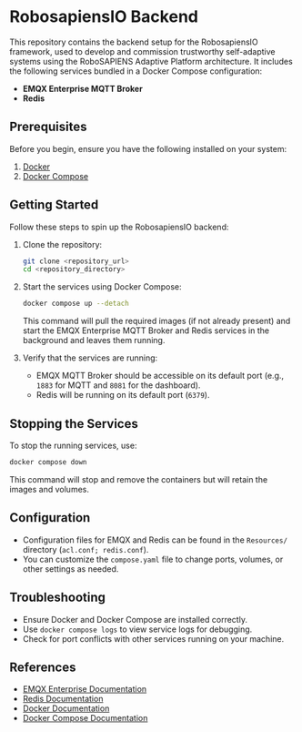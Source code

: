 # RobosapiensIO Backend

This repository contains the backend setup for the RobosapiensIO framework, used to develop and commission trustworthy self-adaptive systems using the RoboSAPIENS Adaptive Platform architecture. It includes the following services bundled in a Docker Compose configuration:

- **EMQX Enterprise MQTT Broker**
- **Redis**

## Prerequisites

Before you begin, ensure you have the following installed on your system:

1. [Docker](https://docs.docker.com/get-docker/)
2. [Docker Compose](https://docs.docker.com/compose/install/)

## Getting Started

Follow these steps to spin up the RobosapiensIO backend:

1. Clone the repository:
   ```bash
   git clone <repository_url>
   cd <repository_directory>
   ```

2. Start the services using Docker Compose:
   ```bash
   docker compose up --detach
   ```

   This command will pull the required images (if not already present) and start the EMQX Enterprise MQTT Broker and Redis services in the background and leaves them running.

3. Verify that the services are running:
   - EMQX MQTT Broker should be accessible on its default port (e.g., `1883` for MQTT and `8081` for the dashboard).
   - Redis will be running on its default port (`6379`).

## Stopping the Services

To stop the running services, use:
```bash
docker compose down
```
This command will stop and remove the containers but will retain the images and volumes.

## Configuration

- Configuration files for EMQX and Redis can be found in the `Resources/` directory (`acl.conf; redis.conf`).
- You can customize the `compose.yaml` file to change ports, volumes, or other settings as needed.

## Troubleshooting

- Ensure Docker and Docker Compose are installed correctly.
- Use `docker compose logs` to view service logs for debugging.
- Check for port conflicts with other services running on your machine.

## References

- [EMQX Enterprise Documentation](https://www.emqx.com/en/docs)
- [Redis Documentation](https://redis.io/docs)
- [Docker Documentation](https://docs.docker.com/)
- [Docker Compose Documentation](https://docs.docker.com/compose/)
